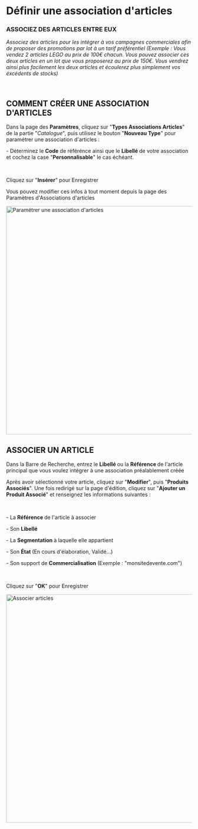 # Définir une association d'articles


<h3 ><strong>ASSOCIEZ DES ARTICLES ENTRE EUX</strong></h3>


<p><span ><em>Associez des articles pour les int&eacute;grer &agrave; vos campagnes commerciales afin de proposer des promotions par lot &agrave; un tarif pr&eacute;f&eacute;rentiel (<span >Exemple</span> : Vous vendez 2 articles LEGO au prix de 100&euro; chacun. Vous pouvez associer ces deux articles en un lot que vous proposerez au prix de 150&euro;. Vous vendrez ainsi plus facilement les deux articles et &eacute;coulerez plus simplement vos &eacute;xc&eacute;dents de stocks)</em></span></p>
<p>&nbsp;</p>


<h2>COMMENT CR&Eacute;ER UNE ASSOCIATION D'ARTICLES&nbsp;</h2>
<p>Dans la page des&nbsp;<strong>Param&egrave;tres</strong>, cliquez sur "<strong>Types Associations Articles</strong>" de la partie "<em>Catalogue</em>", puis utilisez le bouton "<strong>Nouveau Type</strong>" pour param&eacute;trer une association d'articles :</p>
<p>- D&eacute;terminez le&nbsp;<strong>Code</strong>&nbsp;de r&eacute;f&eacute;r&eacute;nce ainsi que le&nbsp;<strong>Libell&eacute;&nbsp;</strong>de votre association et cochez la case "<strong>Personnalisable</strong>" le cas &eacute;ch&eacute;ant.</p>
<p>&nbsp;</p>
<p>Cliquez sur "<strong>Ins&eacute;rer</strong>" pour Enregistrer</p>
<p>Vous pouvez modifier ces infos &agrave; tout moment depuis la page des Param&egrave;tres d'Associations d'articles</p>


<p><img src="https://datasimplemente.blob.core.windows.net/aide/param-asso-articles.GIF" alt="Param&eacute;trer une association d'articles" width="1100" height="619" /></p>


<h2>ASSOCIER UN ARTICLE</h2>
<p>Dans la Barre de Recherche, entrez le&nbsp;<strong>Libell&eacute;&nbsp;</strong>ou la&nbsp;<strong>R&eacute;f&eacute;rence&nbsp;</strong>de l'article principal que vous voulez&nbsp;int&eacute;grer &agrave; une association pr&eacute;alablement cr&eacute;&eacute;e</p>
<p>Apr&egrave;s avoir s&eacute;lectionn&eacute; votre article, cliquez sur "<strong>Modifier</strong>", puis "<strong>Produits Associ&eacute;s</strong>". Une fois redirig&eacute; sur la page d'&eacute;dition, cliquez sur "<strong>Ajouter un Produit Associ&eacute;</strong>" et renseignez les informations suivantes :</p>
<p>&nbsp;</p>
<p>- La&nbsp;<strong>R&eacute;f&eacute;rence&nbsp;</strong>de l'article &agrave; associer</p>
<p>- Son&nbsp;<strong>Libell&eacute;</strong></p>
<p>- La&nbsp;<strong>Segmentation&nbsp;</strong>&agrave; laquelle elle appartient</p>
<p>- Son&nbsp;<strong>&Eacute;tat&nbsp;</strong>(En cours d'&eacute;laboration, Valid&eacute;...)</p>
<p>- Son support de&nbsp;<strong>Commercialisation</strong>&nbsp;(<span >Exemple</span> : "monsitedevente.com")</p>
<p>&nbsp;</p>
<p>Cliquez sur "<strong>OK</strong>" pour Enregistrer</p>


<p><img src="https://datasimplemente.blob.core.windows.net/aide/associer-articles.GIF" alt="Associer articles" width="1100" height="619" /></p>

